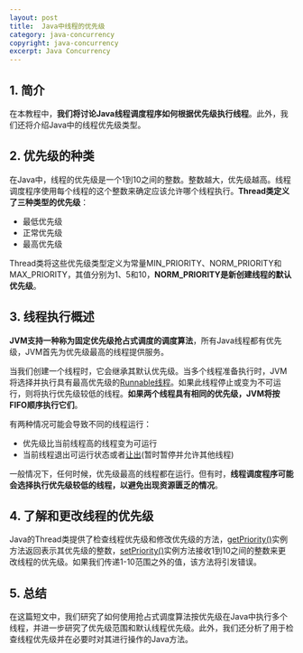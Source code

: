 ```yaml
---
layout: post
title:  Java中线程的优先级
category: java-concurrency
copyright: java-concurrency
excerpt: Java Concurrency
---
```


## 1. 简介

在本教程中，**我们将讨论Java线程调度程序如何根据优先级执行线程**。此外，我们还将介绍Java中的线程优先级类型。

## 2. 优先级的种类

在Java中，线程的优先级是一个1到10之间的整数。整数越大，优先级越高。线程调度程序使用每个线程的这个整数来确定应该允许哪个线程执行。**Thread类定义了三种类型的优先级**：

- 最低优先级
- 正常优先级
- 最高优先级

Thread类将这些优先级类型定义为常量MIN_PRIORITY、NORM_PRIORITY和MAX_PRIORITY，其值分别为1、5和10，**NORM_PRIORITY是新创建线程的默认优先级**。

## 3. 线程执行概述

**JVM支持一种称为固定优先级抢占式调度的调度算法**，所有Java线程都有优先级，JVM首先为优先级最高的线程提供服务。

当我们创建一个线程时，它会继承其默认优先级。当多个线程准备执行时，JVM将选择并执行具有最高优先级的[Runnable线程](https://www.baeldung.com/java-thread-lifecycle)。如果此线程停止或变为不可运行，则将执行优先级较低的线程。**如果两个线程具有相同的优先级，JVM将按FIFO顺序执行它们**。

有两种情况可能会导致不同的线程运行：

- 优先级比当前线程高的线程变为可运行
- 当前线程退出可运行状态或者[让出](https://www.baeldung.com/java-thread-yield)(暂时暂停并允许其他线程)

一般情况下，任何时候，优先级最高的线程都在运行。但有时，**线程调度程序可能会选择执行优先级较低的线程，以避免出现资源匮乏的情况**。

## 4. 了解和更改线程的优先级

Java的Thread类提供了检查线程优先级和修改优先级的方法，[getPriority()](https://docs.oracle.com/en/java/javase/21/docs/api/java.base/java/lang/Thread.html#getPriority())实例方法返回表示其优先级的整数，[setPriority()](https://docs.oracle.com/en/java/javase/21/docs/api/java.base/java/lang/Thread.html#setPriority(int))实例方法接收1到10之间的整数来更改线程的优先级。如果我们传递1-10范围之外的值，该方法将引发错误。

## 5. 总结

在这篇短文中，我们研究了如何使用抢占式调度算法按优先级在Java中执行多个线程，并进一步研究了优先级范围和默认线程优先级。此外，我们还分析了用于检查线程优先级并在必要时对其进行操作的Java方法。